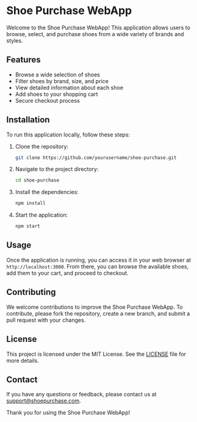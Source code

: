 # Shoe Purchase WebApp

Welcome to the Shoe Purchase WebApp! This application allows users to browse, select, and purchase shoes from a wide variety of brands and styles.

## Features

- Browse a wide selection of shoes
- Filter shoes by brand, size, and price
- View detailed information about each shoe
- Add shoes to your shopping cart
- Secure checkout process

## Installation

To run this application locally, follow these steps:

1. Clone the repository:
    ```bash
    git clone https://github.com/yourusername/shoe-purchase.git
    ```
2. Navigate to the project directory:
    ```bash
    cd shoe-purchase
    ```
3. Install the dependencies:
    ```bash
    npm install
    ```
4. Start the application:
    ```bash
    npm start
    ```

## Usage

Once the application is running, you can access it in your web browser at `http://localhost:3000`. From there, you can browse the available shoes, add them to your cart, and proceed to checkout.

## Contributing

We welcome contributions to improve the Shoe Purchase WebApp. To contribute, please fork the repository, create a new branch, and submit a pull request with your changes.

## License

This project is licensed under the MIT License. See the [LICENSE](LICENSE) file for more details.

## Contact

If you have any questions or feedback, please contact us at support@shoepurchase.com.

Thank you for using the Shoe Purchase WebApp!
